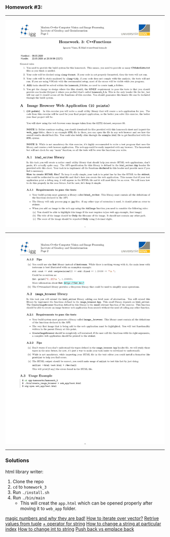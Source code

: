 ### Homework #3:
___
![](files/0001.jpg)
___
![](files/0002.jpg)
___
### Solutions
html library writer: 
1. Clone the repo
2. `cd` to `homework_3`
3. Run `./install.sh` 
4. Run `./bin/main`
    * This will creat the `app.html` which can be opened properly after moving it to `web_app` folder.

[magic numbers and why they are bad!](https://stackoverflow.com/questions/47882/what-is-a-magic-number-and-why-is-it-bad)
[How to iterate over vector?](https://stackoverflow.com/questions/12702561/iterate-through-a-c-vector-using-a-for-loop)
[Retrive values from tuple](https://stackoverflow.com/questions/15835762/how-to-get-reference-to-an-element-of-a-stdtuple)
[+ operator for string](http://www.cplusplus.com/reference/string/string/operator+=/)
[How to change a string at particular index](https://stackoverflow.com/questions/18305844/c-best-way-to-change-a-string-at-a-particular-index)
[How to change int to string](https://stackoverflow.com/questions/5590381/easiest-way-to-convert-int-to-string-in-c)
[Push back vs emplace back](https://stackoverflow.com/questions/4303513/push-back-vs-emplace-back)
<!-- Task_2: 
1. Clone the repo
2. `cd` to `homework_2/task_2`
3. Run `./install.sh`  -->
